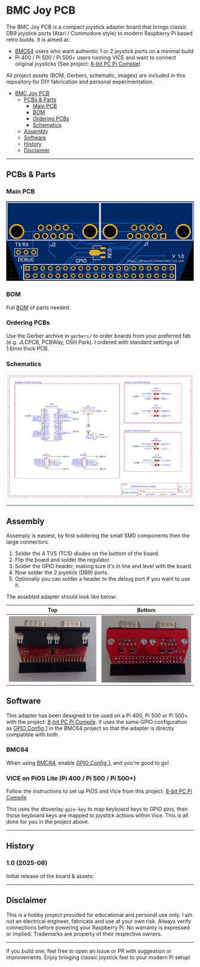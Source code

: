 # BMC Joy PCB

The BMC Joy PCB is a compact joystick adapter board that brings classic DB9 joystick ports (Atari / Commodore style) to modern Raspberry Pi based retro builds. It is aimed at:

* [BMC64](https://accentual.com/bmc64/) users who want authentic 1 or 2 joystick ports on a minimal build
* Pi 400 / Pi 500 / Pi 500+ users running VICE and want to connect original joysticks (See project: [8-bit PC Pi Compile](https://github.com/aminch/8-bit-pc-pi-compile))

All project assets (BOM, Gerbers, schematic, images) are included in this repository for DIY fabrication and personal experimentation.

- [BMC Joy PCB](#bmc-joy-pcb)
	- [PCBs & Parts](#pcbs--parts)
		- [Main PCB](#main-pcb)
		- [BOM](#bom)
		- [Ordering PCBs](#ordering-pcbs)
		- [Schematics](#schematics)
	- [Assembly](#assembly)
	- [Software](#software)
	- [History](#history)
	- [Disclaimer](#disclaimer)

---

## PCBs & Parts

### Main PCB

![BMC Joy PCB](images/bmc-joy-pcb-v1.0.png)

### BOM

Full [BOM](bom/bom.md) of parts needed.

### Ordering PCBs

Use the Gerber archive in `gerbers/` to order boards from your preferred fab (e.g. JLCPCB, PCBWay, OSH Park). I ordered with standard settings of 1.6mm thick PCB.

### Schematics

![BMC Joy PCB Schematic](schematics/Schematic_BMC-joy-PCB_v1.0_2025-08.png)

---

## Assembly

Assemply is easiest, by first soldering the small SMD components then the large connectors.

1. Solder the 4 TVS (TCS) diodes on the bottom of the board.
2. Flip the board and solder the regulator.
3. Solder the GPIO header, making sure it's in line and level with the board.
4. Now solder the 2 joystick (DB9) ports.
5. Optionally you can solder a header to the debug port if you want to use it.

The assebled adapter should look like below:

| Top | Bottom |
| --- | --- |
| <img src="images/bmc-joy-pcb-top.jpg" alt="Top" width="300"> | <img src="images/bmc-joy-pcb-bottom.jpg" alt="Bottom" width="300"> |

## Software

This adapter has been designed to be used on a Pi 400, Pi 500 or Pi 500+ with the project: [8-bit PC Pi Compile](https://github.com/aminch/8-bit-pc-pi-compile). It uses the same GPIO configuration as [GPIO Config 1](https://github.com/randyrossi/bmc64?tab=readme-ov-file#gpio-config-1--menu-nav-buttons-and-joysticks) in the BMC64 project so that the adapter is directly compatible with both.

### BMC64

When using [BMC64](https://accentual.com/bmc64/), enable [GPIO Config 1](https://github.com/randyrossi/bmc64?tab=readme-ov-file#gpio-config-1--menu-nav-buttons-and-joysticks), and you're good to go!

### VICE on PiOS Lite (Pi 400 / Pi 500 / Pi 500+)

Follow the instructions to set up PiOS and Vice from this project: [8-bit PC Pi Compile](https://github.com/aminch/8-bit-pc-pi-compile)

This uses the dtoverlay `gpio-key` to map keyboard keys to GPIO pins, then those keyboard keys are mapped to joystick actions within Vice. This is all done for you in the project above.

---

## History

### 1.0 (2025-08)

Initial release of the board & assets:

---

## Disclaimer

This is a hobby project provided for educational and personal use only. I am not an electrical engineer, fabricate and use at your own risk. Always verify connections before powering your Raspberry Pi. No warranty is expressed or implied. Trademarks are property of their respective owners.

---

If you build one, feel free to open an Issue or PR with suggestion or improvements. Enjoy bringing classic joystick feel to your modern Pi setup!
